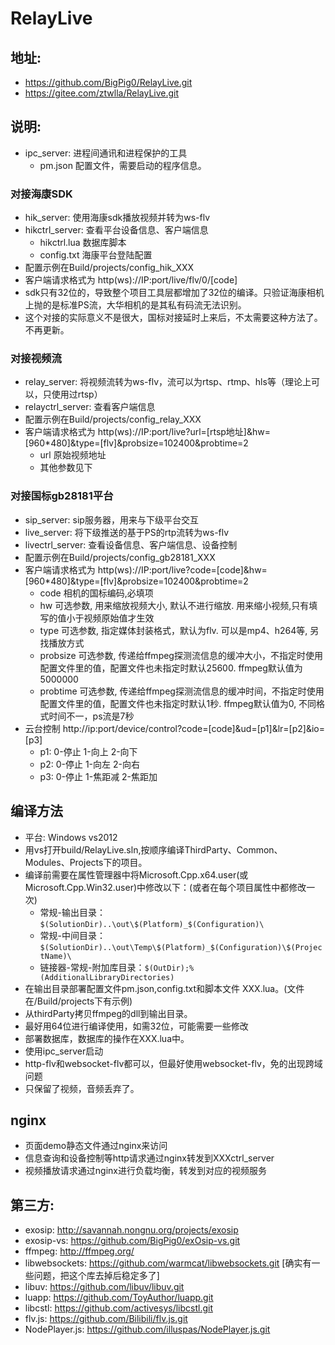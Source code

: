 # RelayLive
## 地址: 
*  https://github.com/BigPig0/RelayLive.git
*  https://gitee.com/ztwlla/RelayLive.git

## 说明:
* ipc_server: 进程间通讯和进程保护的工具
  + pm.json 配置文件，需要启动的程序信息。

### 对接海康SDK
* hik_server: 使用海康sdk播放视频并转为ws-flv
* hikctrl_server: 查看平台设备信息、客户端信息
  + hikctrl.lua 数据库脚本
  + config.txt 海康平台登陆配置
* 配置示例在Build/projects/config_hik_XXX
* 客户端请求格式为 http(ws)://IP:port/live/flv/0/[code]
* sdk只有32位的，导致整个项目工具层都增加了32位的编译。只验证海康相机上抛的是标准PS流，大华相机的是其私有码流无法识别。
* 这个对接的实际意义不是很大，国标对接延时上来后，不太需要这种方法了。 不再更新。

### 对接视频流
* relay_server: 将视频流转为ws-flv，流可以为rtsp、rtmp、hls等（理论上可以，只使用过rtsp）
* relayctrl_server: 查看客户端信息
* 配置示例在Build/projects/config_relay_XXX
* 客户端请求格式为 http(ws)://IP:port/live?url=[rtsp地址]&hw=[960*480]&type=[flv]&probsize=102400&probtime=2 
  + url 原始视频地址
  + 其他参数见下

### 对接国标gb28181平台
* sip_server: sip服务器，用来与下级平台交互
* live_server: 将下级推送的基于PS的rtp流转为ws-flv
* livectrl_server: 查看设备信息、客户端信息、设备控制
* 配置示例在Build/projects/config_gb28181_XXX
* 客户端请求格式为 http(ws)://IP:port/live?code=[code]&hw=[960*480]&type=[flv]&probsize=102400&probtime=2 
  * code 相机的国标编码,必填项
  * hw 可选参数, 用来缩放视频大小, 默认不进行缩放. 用来缩小视频,只有填写的值小于视频原始值才生效
  * type 可选参数, 指定媒体封装格式，默认为flv. 可以是mp4、h264等, 另找播放方式
  * probsize 可选参数, 传递给ffmpeg探测流信息的缓冲大小，不指定时使用配置文件里的值，配置文件也未指定时默认25600. ffmpeg默认值为5000000
  * probtime 可选参数, 传递给ffmpeg探测流信息的缓冲时间，不指定时使用配置文件里的值，配置文件也未指定时默认1秒. ffmpeg默认值为0, 不同格式时间不一，ps流是7秒
* 云台控制 http://ip:port/device/control?code=[code]&ud=[p1]&lr=[p2]&io=[p3]
  * p1: 0-停止 1-向上 2-向下
  * p2: 0-停止 1-向左 2-向右
  * p3: 0-停止 1-焦距减 2-焦距加



## 编译方法
* 平台: Windows vs2012
* 用vs打开build/RelayLive.sln,按顺序编译ThirdParty、Common、Modules、Projects下的项目。
* 编译前需要在属性管理器中将Microsoft.Cpp.x64.user(或Microsoft.Cpp.Win32.user)中修改以下：(或者在每个项目属性中都修改一次)
  * 常规-输出目录：`$(SolutionDir)..\out\$(Platform)_$(Configuration)\`
  * 常规-中间目录：`$(SolutionDir)..\out\Temp\$(Platform)_$(Configuration)\$(ProjectName)\`
  * 链接器-常规-附加库目录：`$(OutDir);%(AdditionalLibraryDirectories)`
* 在输出目录部署配置文件pm.json,config.txt和脚本文件 XXX.lua。(文件在/Build/projects下有示例)
* 从thirdParty拷贝ffmpeg的dll到输出目录。
* 最好用64位进行编译使用，如需32位，可能需要一些修改
* 部署数据库，数据库的操作在XXX.lua中。
* 使用ipc_server启动
* http-flv和websocket-flv都可以，但最好使用websocket-flv，免的出现跨域问题
* 只保留了视频，音频丢弃了。

## nginx
* 页面demo静态文件通过nginx来访问
* 信息查询和设备控制等http请求通过nginx转发到XXXctrl_server
* 视频播放请求通过nginx进行负载均衡，转发到对应的视频服务

## 第三方:
* exosip: http://savannah.nongnu.org/projects/exosip
* exosip-vs: https://github.com/BigPig0/exOsip-vs.git
* ffmpeg: http://ffmpeg.org/
* libwebsockets: https://github.com/warmcat/libwebsockets.git [确实有一些问题，把这个库去掉后稳定多了]
* libuv: https://github.com/libuv/libuv.git
* luapp: https://github.com/ToyAuthor/luapp.git
* libcstl: https://github.com/activesys/libcstl.git
* flv.js: https://github.com/Bilibili/flv.js.git
* NodePlayer.js: https://github.com/illuspas/NodePlayer.js.git